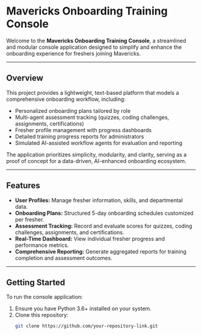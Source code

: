 # Mavericks Onboarding Training Console

Welcome to the **Mavericks Onboarding Training Console**, a streamlined and modular console application designed to simplify and enhance the onboarding experience for freshers joining Mavericks.

---

## Overview

This project provides a lightweight, text-based platform that models a comprehensive onboarding workflow, including:

- Personalized onboarding plans tailored by role
- Multi-agent assessment tracking (quizzes, coding challenges, assignments, certifications)
- Fresher profile management with progress dashboards
- Detailed training progress reports for administrators
- Simulated AI-assisted workflow agents for evaluation and reporting

The application prioritizes simplicity, modularity, and clarity, serving as a proof of concept for a data-driven, AI-enhanced onboarding ecosystem.

---

## Features

- **User Profiles:** Manage fresher information, skills, and departmental data.
- **Onboarding Plans:** Structured 5-day onboarding schedules customized per fresher.
- **Assessment Tracking:** Record and evaluate scores for quizzes, coding challenges, assignments, and certifications.
- **Real-Time Dashboard:** View individual fresher progress and performance metrics.
- **Comprehensive Reporting:** Generate aggregated reports for training completion and assessment outcomes.

---

## Getting Started

To run the console application:

1. Ensure you have Python 3.6+ installed on your system.
2. Clone this repository:
   ```bash
   git clone https://github.com/your-repository-link.git
